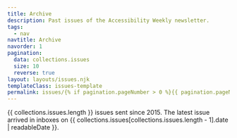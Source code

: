 ```yaml
---
title: Archive
description: Past issues of the Accessibility Weekly newsletter.
tags:
  - nav
navtitle: Archive
navorder: 1
pagination:
  data: collections.issues
  size: 10
  reverse: true
layout: layouts/issues.njk
templateClass: issues-template
permalink: issues/{% if pagination.pageNumber > 0 %}{{ pagination.pageNumber }}/{% endif %}index.html
---
```


{{ collections.issues.length }} issues sent since 2015. The latest issue arrived in inboxes on {{ collections.issues[collections.issues.length - 1].date | readableDate }}.